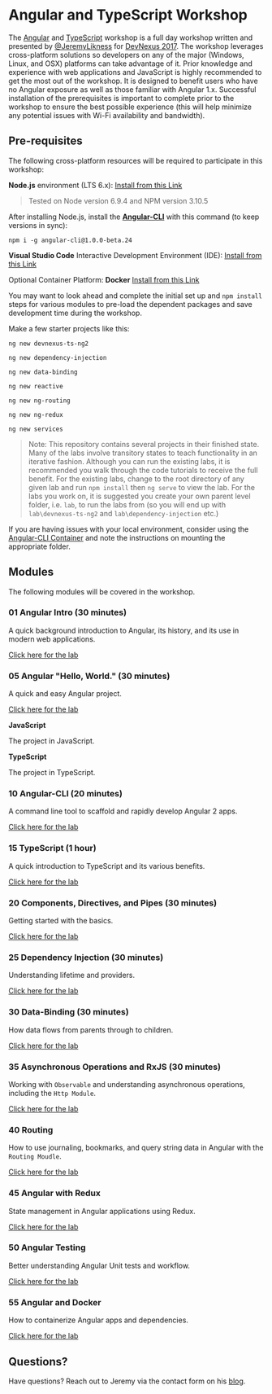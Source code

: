 # Angular and TypeScript Workshop

The [Angular](https://angular.io) and [TypeScript](http://www.typescriptlang.org/) workshop is a full day workshop written and presented by [@JeremyLikness](https://twitter.com/jeremylikness) for [DevNexus 2017](https://devnexus.com/s/index). The workshop leverages cross-platform solutions so developers on any of the major (Windows, Linux, and OSX) platforms can take advantage of it. Prior knowledge and experience with web applications and JavaScript is highly recommended to get the most out of the workshop. It is designed to benefit users who have no Angular exposure as well as those familiar with Angular 1.x. Successful installation of the prerequisites is important to complete prior to the workshop to ensure the best possible experience (this will help minimize any potential issues with Wi-Fi availability and bandwidth).

## Pre-requisites

The following cross-platform resources will be required to participate in this workshop:

**Node.js** environment (LTS 6.x): [Install from this Link](https://nodejs.org/en/)

> Tested on Node version 6.9.4 and NPM version 3.10.5

After installing Node.js, install the **[Angular-CLI](https://cli.angular.io/)** with this command (to keep versions in sync):

`npm i -g angular-cli@1.0.0-beta.24` 

**Visual Studio Code** Interactive Development Environment (IDE): [Install from this Link](https://code.visualstudio.com/)

Optional Container Platform: **Docker** [Install from this Link](https://www.docker.com)

You may want to look ahead and complete the initial set up and `npm install` steps for various modules to pre-load the dependent packages and save development time during the workshop. 

Make a few starter projects like this:

`ng new devnexus-ts-ng2`

`ng new dependency-injection`

`ng new data-binding`

`ng new reactive`

`ng new ng-routing`

`ng new ng-redux`

`ng new services`

> Note: This repository contains several projects in their finished state. Many of the labs involve transitory states to teach functionality in an iterative fashion. Although you can run the existing labs, it is recommended you walk through the code tutorials to receive the full benefit. For the existing labs, change to the root directory of any given lab and run `npm install` then `ng serve` to view the lab. For the labs you work on, it is suggested you create your own parent level folder, i.e. `lab`, to run the labs from (so you will end up with `lab\devnexus-ts-ng2` and `lab\dependency-injection` etc.)

If you are having issues with your local environment, consider using the [Angular-CLI Container](https://github.com/JeremyLikness/ng2container) and note the instructions on mounting the appropriate folder.

## Modules

The following modules will be covered in the workshop.

### 01 Angular Intro (30 minutes)

A quick background introduction to Angular, its history, and its use in modern web applications.

[Click here for the lab](./00-Intro/README.md)

### 05 Angular "Hello, World." (30 minutes)

A quick and easy Angular project.

[Click here for the lab](./05-HelloWorld/README.md)

**JavaScript**

The project in JavaScript.

**TypeScript**

The project in TypeScript.

### 10 Angular-CLI (20 minutes)

A command line tool to scaffold and rapidly develop Angular 2 apps.

[Click here for the lab](./10-Angular-CLI/README.md)

### 15 TypeScript (1 hour)

A quick introduction to TypeScript and its various benefits.

[Click here for the lab](./15-TypeScript/README.md)

### 20 Components, Directives, and Pipes (30 minutes)

Getting started with the basics.

[Click here for the lab](./20-CompDirPipe/README.md)

### 25 Dependency Injection (30 minutes)

Understanding lifetime and providers.

[Click here for the lab](./25-Dependency-Injection/README.md)

### 30 Data-Binding (30 minutes)

How data flows from parents through to children.

[Click here for the lab](./30-Data-Binding/README.md)

### 35 Asynchronous Operations and RxJS (30 minutes)

Working with `Observable` and understanding asynchronous operations, including the `Http Module`.

[Click here for the lab](./35-AsyncRxJs/README.md)

### 40 Routing 

How to use journaling, bookmarks, and query string data in Angular with the `Routing Moudle`.

[Click here for the lab](./40-Routing/README.md)

### 45 Angular with Redux 

State management in Angular applications using Redux.

[Click here for the lab](./45-Redux/README.md)

### 50 Angular Testing 

Better understanding Angular Unit tests and workflow. 

[Click here for the lab](./50-Testing/README.md)

### 55 Angular and Docker 

How to containerize Angular apps and dependencies.

[Click here for the lab](./55-Docker/README.md)

## Questions? 

Have questions? Reach out to Jeremy via the contact form on his [blog](http://csharperimage.jeremylikness.com/).